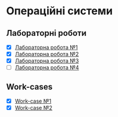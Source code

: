 # Операційні системи

## Лабораторні роботи

- [x] [Лабораторна робота №1](/labs/1.md)
- [x] [Лабораторна робота №2](/labs/2.md)
- [x] [Лабораторна робота №3](/labs/3.md)
- [ ] [Лабораторна робота №4](/labs/4.md)

## Work-cases

- [x] [Work-case №1](/workcases/1.md)
- [x] [Work-case №2](/workcases/2.md)
